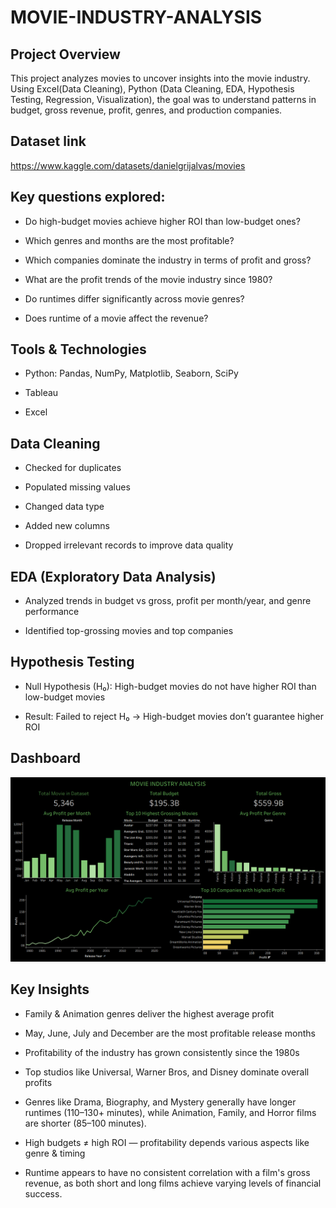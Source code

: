# MOVIE-INDUSTRY-ANALYSIS

## Project Overview

This project analyzes movies to uncover insights into the movie industry. Using Excel(Data Cleaning), Python (Data Cleaning, EDA, Hypothesis Testing, Regression, Visualization), the goal was to understand patterns in budget, gross revenue, profit, genres, and production companies.


## Dataset link

https://www.kaggle.com/datasets/danielgrijalvas/movies

## Key questions explored:

* Do high-budget movies achieve higher ROI than low-budget ones?

* Which genres and months are the most profitable?

* Which companies dominate the industry in terms of profit and gross?

* What are the profit trends of the movie industry since 1980?

* Do runtimes differ significantly across movie genres?

* Does runtime of a movie affect the revenue? 


## Tools & Technologies

* Python: Pandas, NumPy, Matplotlib, Seaborn, SciPy

* Tableau
  
* Excel


## Data Cleaning

* Checked for duplicates

* Populated missing values

* Changed data type

* Added new columns

* Dropped irrelevant records to improve data quality


## EDA (Exploratory Data Analysis)

* Analyzed trends in budget vs gross, profit per month/year, and genre performance

* Identified top-grossing movies and top companies

## Hypothesis Testing

* Null Hypothesis (H₀): High-budget movies do not have higher ROI than low-budget movies

* Result: Failed to reject H₀ → High-budget movies don’t guarantee higher ROI

## Dashboard

![image alt](https://github.com/ajoalenjeen/MOVIE-INDUSTRY-ANALYSIS/blob/da41d254175fd59d2373446e62df13da5b72dd4c/Movie%20Data%20Dashboard.png)

## Key Insights

* Family & Animation genres deliver the highest average profit

* May, June, July and December are the most profitable release months

* Profitability of the industry has grown consistently since the 1980s

* Top studios like Universal, Warner Bros, and Disney dominate overall profits

* Genres like Drama, Biography, and Mystery generally have longer runtimes (110–130+ minutes), while Animation, Family, and Horror films are shorter (85–100 minutes).

* High budgets ≠ high ROI — profitability depends various aspects like genre & timing

* Runtime appears to have no consistent correlation with a film's gross revenue, as both short and long films achieve varying levels of financial success.
  
  

